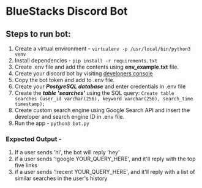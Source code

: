# BlueStacks Discord Bot

## Steps to run bot:

1. Create a virtual environment -
   `virtualenv -p /usr/local/bin/python3 venv`
2. Install dependencies -
   `pip install -r requirements.txt`
3. Create .env file and add the contents using **env_example.txt** file.
4. Create your discord bot by visiting [developers console](https://discordapp.com/developers/applications)
5. Copy the bot token and add to .env file.
6. Create your **_PostgreSQL database_** and enter credentials in .env file
7. Create the **_table 'searches'_** using the SQL query:
   `Create table searches (user_id varchar(256), keyword varchar(256), search_time timestamp);`
8. Create custom search engine using Google Search API and insert the developer and search engine ID in .env file.
9. Run the app -
   `python3 bot.py`

### Expected Output -

1. If a user sends 'hi', the bot will reply 'hey'
2. if a user sends '!google YOUR_QUERY_HERE', and it'll reply with the top five links
3. if a user sends '!recent YOUR_QUERY_HERE', and it'll reply with a list of similar searches in the user's history